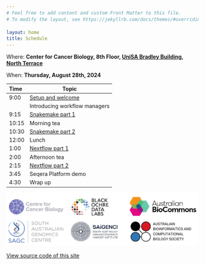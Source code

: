 ```yaml
---
# Feel free to add content and custom Front Matter to this file.
# To modify the layout, see https://jekyllrb.com/docs/themes/#overriding-theme-defaults

layout: home
title: Schedule
---
```


Where: **Center for Cancer Biology, 8th Floor, [UniSA Bradley Building, North Terrace](https://maps.app.goo.gl/iusPfQeSSCARKinKA)**

When: **Thursday, August 28th, 2024**

| Time  | Topic                                 |
|:------|---------------------------------------|
| 9:00  | [Setup and welcome](setup/)           |
|       | Introducing workflow managers         |
| 9:15  | [Snakemake part 1](snakemake/#part-1) |
| 10:15 | Morning tea                           |
| 10:30 | [Snakemake part 2](snakemake/#part-2) |
| 12:00 | Lunch                                 |
| 1:00  | [Nextflow part 1](nextflow/#part-1)   |
| 2:00  | Afternoon tea                         |
| 2:15  | [Nextflow part 2](nextflow/#part-2)   |
| 3:45  | Seqera Platform demo                  |
| 4:30  | Wrap up                               |


![](img/orgs.png)

[View source code of this site](https://github.com/sagc-bioinformatics/nextflow-vs-snakemake-2024)

